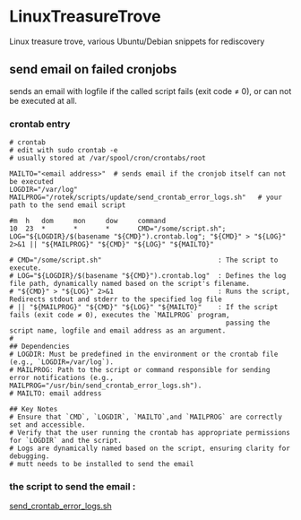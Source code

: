 # LinuxTreasureTrove
Linux treasure trove, various Ubuntu/Debian snippets for rediscovery


## send email on failed cronjobs
sends an email with logfile if the called script fails (exit code ≠ 0), or can not be executed at all. 

### crontab entry

```config
# crontab 
# edit with sudo crontab -e
# usually stored at /var/spool/cron/crontabs/root

MAILTO="<email address>"  # sends email if the cronjob itself can not be executed
LOGDIR="/var/log"
MAILPROG="/rotek/scripts/update/send_crontab_error_logs.sh"   # your path to the send email script 

#m  h   dom     mon     dow     command
10  23  *       *       *       CMD="/some/script.sh"; LOG="${LOGDIR}/$(basename "${CMD}").crontab.log"; "${CMD}" > "${LOG}" 2>&1 || "${MAILPROG}" "${CMD}" "${LOG}" "${MAILTO}"

# CMD="/some/script.sh"                             : The script to execute.
# LOG="${LOGDIR}/$(basename "${CMD}").crontab.log"  : Defines the log file path, dynamically named based on the script's filename.
# "${CMD}" > "${LOG}" 2>&1                          : Runs the script, Redirects stdout and stderr to the specified log file
# || "${MAILPROG}" "${CMD}" "${LOG}" "${MAILTO}"    : If the script fails (exit code ≠ 0), executes the `MAILPROG` program, 
                                                      passing the script name, logfile and email address as an argument.
# 
## Dependencies
# LOGDIR: Must be predefined in the environment or the crontab file (e.g., `LOGDIR=/var/log`).
# MAILPROG: Path to the script or command responsible for sending error notifications (e.g., MAILPROG="/usr/bin/send_crontab_error_logs.sh").
# MAILTO: email address

## Key Notes
# Ensure that `CMD`, `LOGDIR`, `MAILTO`,and `MAILPROG` are correctly set and accessible.
# Verify that the user running the crontab has appropriate permissions for `LOGDIR` and the script.
# Logs are dynamically named based on the script, ensuring clarity for debugging.
# mutt needs to be installed to send the email 
```

### the script to send the email : 

[send_crontab_error_logs.sh](https://github.com/RotekHandelsGmbH/LinuxTreasureTrove/scripts/send_crontab_error_logs.sh)
